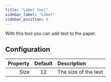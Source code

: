 ```yaml
---
title: "Label tool"
sidebar_label: "Label"
sidebar_position: 6
---
```



With this tool you can add text to the paper.

## Configuration

| Property | Default | Description          |
| --------:|:-------:|:-------------------- |
|     Size |   12    | The size of the text |
